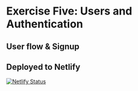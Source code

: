 # Exercise Five: Users and Authentication

## User flow & Signup

## Deployed to Netlify

[![Netlify Status](https://api.netlify.com/api/v1/badges/a0c6b431-9139-4ea2-a1d6-926af13b3e57/deploy-status)](https://app.netlify.com/sites/eloquent-bell-c24a52/deploys)
